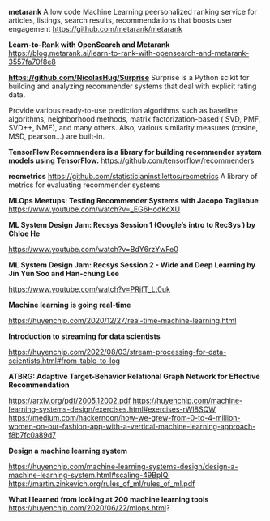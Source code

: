 **metarank**
A low code Machine Learning peersonalized ranking service for articles, listings, search results, recommendations that boosts user engagement
https://github.com/metarank/metarank

**Learn-to-Rank with OpenSearch and Metarank**
https://blog.metarank.ai/learn-to-rank-with-opensearch-and-metarank-3557fa70f8e8

**https://github.com/NicolasHug/Surprise**
Surprise is a Python scikit for building and analyzing recommender systems that deal with explicit rating data.

Provide various ready-to-use prediction algorithms such as baseline algorithms, neighborhood methods, matrix factorization-based ( SVD, PMF, SVD++, NMF), and many others. Also, various similarity measures (cosine, MSD, pearson...) are built-in.

**TensorFlow Recommenders is a library for building recommender system models using TensorFlow.**
https://github.com/tensorflow/recommenders

**recmetrics**
https://github.com/statisticianinstilettos/recmetrics
A library of metrics for evaluating recommender systems

**MLOps Meetups: Testing Recommender Systems with Jacopo Tagliabue**
https://www.youtube.com/watch?v=_EG6HodKcXU

**ML System Design Jam: Recsys Session 1 (Google’s intro to RecSys ) by Chloe He**

https://www.youtube.com/watch?v=BdY6rzYwFe0

**ML System Design Jam: Recsys Session 2 - Wide and Deep Learning by Jin Yun Soo and Han-chung Lee**

https://www.youtube.com/watch?v=PRjfT_Lt0uk

**Machine learning is going real-time**

https://huyenchip.com/2020/12/27/real-time-machine-learning.html

**Introduction to streaming for data scientists**

https://huyenchip.com/2022/08/03/stream-processing-for-data-scientists.html#from-table-to-log

**ATBRG: Adaptive Target-Behavior Relational Graph Network for Effective Recommendation**

https://arxiv.org/pdf/2005.12002.pdf
https://huyenchip.com/machine-learning-systems-design/exercises.html#exercises-rWl8SQW
https://medium.com/hackernoon/how-we-grew-from-0-to-4-million-women-on-our-fashion-app-with-a-vertical-machine-learning-approach-f8b7fc0a89d7


**Design a machine learning system**

https://huyenchip.com/machine-learning-systems-design/design-a-machine-learning-system.html#scaling-49BpIQl
https://martin.zinkevich.org/rules_of_ml/rules_of_ml.pdf

**What I learned from looking at 200 machine learning tools**
https://huyenchip.com/2020/06/22/mlops.html?

